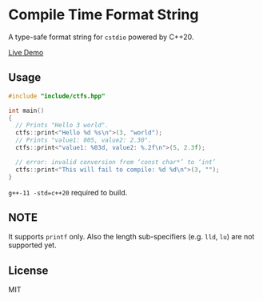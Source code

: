 # Compile Time Format String

A type-safe format string for `cstdio` powered by C++20.

[Live Demo](https://godbolt.org/z/dY3EzGo3f)

## Usage

```C++
#include "include/ctfs.hpp"

int main()
{
  // Prints "Hello 3 world".
  ctfs::print<"Hello %d %s\n">(3, "world");
  // Prints "value1: 005, value2: 2.30".
  ctfs::print<"value1: %03d, value2: %.2f\n">(5, 2.3f);

  // error: invalid conversion from ‘const char*’ to ‘int’
  ctfs::print<"This will fail to compile: %d %d\n">(3, "");
}
```

`g++-11 -std=c++20` required to build.

## NOTE

It supports `printf` only. Also the length sub-specifiers (e.g. `lld`, `lu`) are not supported yet.

## License

MIT
